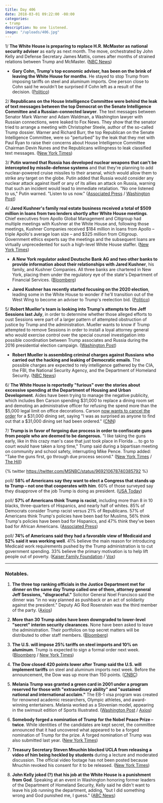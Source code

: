 ```yaml
---
title: Day 406
date: 2018-03-01 09:22:00 -08:00
categories:
- trump
description: No one listened.
image: "/uploads/406.jpg"
---
```


1/ **The White House is preparing to replace H.R. McMaster as national security adviser** as early as next month. The move, orchestrated by John Kelly and Defense Secretary James Mattis, comes after months of strained relations between Trump and McMaster. ([NBC News](https://www.nbcnews.com/politics/donald-trump/white-house-preparing-mcmaster-exit-early-next-month-n852371))

* **Gary Cohn, Trump's top economic adviser, has been on the brink of leaving the White House for months**. He stayed to stop Trump from imposing tariffs on steel and aluminum imports. One person close to Cohn said he wouldn't be surprised if Cohn left as a result of the decision. ([Politico](https://www.politico.com/story/2018/03/01/gary-cohn-white-house-tariffs-432625))

2/ **Republicans on the House Intelligence Committee were behind the leak of text messages between the top Democrat on the Senate Intelligence Committee and a Russian-connected lawyer**. The text messages between Senator Mark Warner and Adam Waldman, a Washington lawyer with Russian connections, were leaked to Fox News. They show that the senator tried to arrange a meeting with Christopher Steele, author of the so-called Trump dossier. Warner and Richard Burr, the top Republican on the Senate Intelligence Committee, were so "perturbed" by the leak that they met with Paul Ryan to raise their concerns about House Intelligence Committee Chairman Devin Nunes and the Republicans willingness to leak classified text messages. ([New York Times](https://www.nytimes.com/2018/03/01/us/politics/senate-intelligence-nunes-leaks.html))

3/ **Putin warned that Russia has developed nuclear weapons that can't be intercepted by missile-defense systems** and that they're planning to add nuclear-powered cruise missiles to their arsenal, which would allow them to strike any target on the globe. Putin added that Russia would consider any nuclear attack against itself or any of its allies an attack on Russia, warning that such an incident would lead to immediate retaliation. "No one listened to us," Putin warned. "Listen to us now." ([Associated Press](https://apnews.com/de8fb0159f314a849e1c36ff975c4637) / [Washington Post](https://www.washingtonpost.com/world/europe/putin-claims-russia-has-nuclear-arsenal-capable-of-avoiding-missile-defenses/2018/03/01/d2dcf522-1d3b-11e8-b2d9-08e748f892c0_story.html?utm_term=.885628478e4b))

4/ **Jared Kushner's family real estate business received a total of $509 million in loans from two lenders shortly after White House meetings**. Chief executives from Apollo Global Management and Citigroup had multiple meetings with Kushner at the White House and, following those meetings, Kushner Companies received $184 million in loans from Apollo – triple Apollo's average loan size – and $325 million from Citigroup. Government ethics experts say the meetings and the subsequent loans are virtually unprecedented for such a high-level White House staffer. ([New York Times](https://www.nytimes.com/2018/02/28/business/jared-kushner-apollo-citigroup-loans.html))

* **A New York regulator asked Deutsche Bank AG and two other banks to provide information about their relationships with Jared Kushner**, his family, and Kushner Companies. All three banks are chartered in New York, placing them under the regulatory eye of the state's Department of Financial Services. ([Bloomberg](https://www.bloomberg.com/news/articles/2018-02-28/kushner-loan-details-sought-from-deutsche-bank-two-others-je7dvy2p))

* **Jared Kushner has recently started focusing on the 2020 election**, leading some in the White House to wonder if he'll transition out of the West Wing to become an adviser to Trump's reelection bid. ([Politico](https://www.politico.com/story/2018/02/28/jared-kushner-2020-campaign-430861))

5/ **Robert Mueller's team is looking into Trump's attempts to fire Jeff Sessions last July**, in order to determine whether those alleged efforts to oust Sessions were part of a larger pattern of attempted obstruction of justice by Trump and the administration. Mueller wants to know if Trump attempted to remove Sessions in order to install a loyal attorney general who would exercise control over the special counsel investigation into possible coordination between Trump associates and Russia during the 2016 presidential election campaign. ([Washington Post](https://www.washingtonpost.com/world/national-security/mueller-investigation-examining-trumps-apparent-efforts-to-oust-sessions-in-july/2018/02/28/909cfa7c-1cd7-11e8-b2d9-08e748f892c0_story.html?utm_term=.4268ff54a396))

* **Robert Mueller is assembling criminal charges against Russians who carried out the hacking and leaking of Democratic emails**. The possible charges are expected to rely intelligence gathered by the CIA, the FBI, the National Security Agency, and the Department of Homeland Security. ([NBC News](https://www.nbcnews.com/politics/2016-election/mueller-eyes-charges-against-russians-who-stole-spread-democrats-emails-n852291))

6/ **The White House is reportedly "furious" over the stories about excessive spending at the Department of Housing and Urban Development**. Aides have been trying to manage the negative publicity, which includes Ben Carson spending $31,000 to replace a dining room set and demoting an administrative officer for refusing the spend more than the $5,000 legal limit on office decorations. Carson [now wants to cancel the order](https://www.cnn.com/2018/03/01/politics/carson-dining-room-canceled/index.html) for a $31,000 dining set, saying "I was as surprised as anyone to find out that a $31,000 dining set had been ordered." ([CNN](https://www.cnn.com/2018/02/28/politics/white-house-ben-carson-table-chair/index.html))

7/ **Trump is in favor of forgoing due process in order to confiscate guns from people who are deemed to be dangerous.** "I like taking the guns early, like in this crazy man's case that just took place in Florida ... to go to court would have taken a long time," Trump said during a bipartisan meeting on community and school safety, interrupting Mike Pence. Trump added: "Take the guns first, go through due process second." ([New York Times](https://www.nytimes.com/2018/02/28/us/politics/trump-gun-control.html) / [The Hill](http://thehill.com/homenews/administration/376097-trump-take-the-guns-first-go-through-due-process-second))

{% twitter https://twitter.com/MSNBC/status/969210678740385792 %}

poll/ **58% of Americans say they want to elect a Congress that stands up to Trump – not one that cooperates with him**. 60% of those surveyed say they disapprove of the job Trump is doing as president. ([USA Today](https://www.usatoday.com/story/news/2018/03/01/voters-vow-elect-congress-stands-up-trump-poll-shows/376578002/))

poll/ **57% of Americans think Trump is racist**, including more than 8 in 10 blacks, three-quarters of Hispanics, and nearly half of whites. 85% of Democrats consider Trump racist versus 21% of Republicans. 57% of Americans think Trump's policies have been bad for Muslims, 56% think Trump's policies have been bad for Hispanics, and 47% think they’ve been bad for African Americans. ([Associated Press](https://apnews.com/9961ee5b3c3b42d29aebdee837c17a11))

poll/ **74% of Americans said they had a favorable view of Medicaid and 52% said it was working well**. 41% believe the main reason for introducing Medicaid work requirements pushed by the Trump administration is to cut government spending. 33% believe the primary motivation is to help lift people out of poverty. ([Kaiser Family Foundation](https://www.kff.org/health-reform/poll-finding/kaiser-health-tracking-poll-february-2018-health-care-2018-midterms-proposed-changes-to-medicaid/) / [Vox](https://www.vox.com/policy-and-politics/2018/3/1/17066578/medicaid-work-requirements-poll-kff))

---

### Notables.

1. **The three top ranking officials in the Justice Department met for dinner on the same day Trump called one of them, attorney general Jeff Sessions, "disgraceful."** Solicitor General Noel Francisco said the dinner was "in no way planned as pushback or an act of solidarity against the president." Deputy AG Rod Rosenstein was the third member of the party. ([Axios](https://www.axios.com/scoop-jeff-sessions-dines-with-rod-rosenstein-1519865511-4afe726b-6642-4ca5-8ebf-e9f0600df79b.html))

2. **More than 30 Trump aides have been downgraded to lower-level "secret" interim security clearances**. None have been asked to leave the administration. Their portfolios on top secret matters will be distributed to other staff members. ([Bloomberg](https://www.bloomberg.com/news/articles/2018-02-28/more-than-30-white-house-aides-said-to-lose-top-secret-clearance))

3. **The U.S. will impose 25% tariffs on steel imports and 10% on aluminum**. Trump is expected to sign a formal order next week. ([Bloomberg](https://www.bloomberg.com/news/articles/2018-03-01/trump-is-said-to-delay-decision-on-steel-and-aluminum-tariffs) / [New York Times](https://www.nytimes.com/2018/03/01/business/trump-tariffs.html))

4. **The Dow closed 420 points lower after Trump said the U.S. will implement tariffs** on steel and aluminum imports next week. Before the announcement, the Dow was up more than 150 points. ([CNBC](https://www.cnbc.com/2018/03/01/us-stocks-powell-fed-trump.html))

5. **Melania Trump was granted a green card in 2001 under a program reserved for those with "extraordinary ability" and "sustained national and international acclaim."** The EB-1 visa program was created for renowned academic researchers, Olympic athletes, and award-winning entertainers. Melania worked as a Slovenian model, appearing in the swimsuit edition of Sports Illustrated. ([Washington Post](https://www.washingtonpost.com/politics/questions-linger-about-how-melania-trump-a-slovenian-model-scored-the-einstein-visa/2018/02/28/d307ddb2-1b35-11e8-ae5a-16e60e4605f3_story.html) / [Axios](https://www.axios.com/the-wild-wars-within-the-trump-white-house-1519905402-f84fb393-4789-44ed-a8a1-0f846b1580af.html))

6. **Somebody forged a nomination of Trump for the Nobel Peace Prize – twice**. While identities of the candidates are kept secret, the committee announced that it had uncovered what appeared to be a forged nomination of Trump for the prize. A forged nomination of Trump was also submitted last year. ([New York Times](https://www.nytimes.com/2018/02/28/world/europe/nobel-peace-prize-trump-fake-nomination.html))

7. **Treasury Secretary Steven Mnuchin blocked UCLA from releasing a video of him being heckled by students** during a lecture and moderated discussion. The official video footage has not been posted because Mnuchin revoked his consent for it to be released. ([New York Times](https://www.nytimes.com/2018/03/01/us/politics/mnuchin-blocks-ucla-from-releasing-video-of-him-being-heckled.html))

8. **John Kelly joked (?) that his job at the White House is a punishment from God**. Speaking at an event in Washington honoring former leaders of the Department of Homeland Security, Kelly said he didn't want to leave his job running the department, adding, "but I did something wrong and God punished me, I guess." ([ABC News](http://abcnews.go.com/Politics/white-house-chief-staff-john-kelly-jokes-job/story?id=53440655))